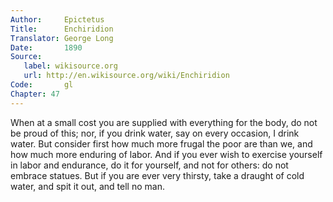 ```yaml
---
Author:     Epictetus  
Title:      Enchiridion  
Translator: George Long  
Date:       1890  
Source:
   label: wikisource.org
   url: http://en.wikisource.org/wiki/Enchiridion
Code:       gl  
Chapter: 47
---
```


When at a small cost you are supplied with everything for the body, do not be
proud of this; nor, if you drink water, say on every occasion, I drink water.
But consider first how much more frugal the poor are than we, and how much more
enduring of labor. And if you ever wish to exercise yourself in labor and
endurance, do it for yourself, and not for others: do not embrace statues. But
if you are ever very thirsty, take a draught of cold water, and spit it out,
and tell no man.


